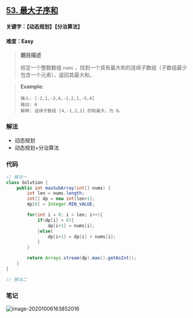 ## [53. 最大子序和](https://leetcode-cn.com/problems/maximum-subarray/)

#### 关键字：【动态规划】【分治算法】

#### 难度：Easy

> **题目描述**
>
> 给定一个整数数组 `nums` ，找到一个具有最大和的连续子数组（子数组最少包含一个元素），返回其最大和。

> 
>
> **Example:**
>
> ```
> 输入: [-2,1,-3,4,-1,2,1,-5,4]
> 输出: 6
> 解释: 连续子数组 [4,-1,2,1] 的和最大，为 6。
> ```


### 解法

- 动态规划
- 动态规划+分治算法

### 代码

```java
// 解法一
class Solution {
    public int maxSubArray(int[] nums) {
        int len = nums.length;
        int[] dp = new int[len+1];
        dp[0] = Integer.MIN_VALUE;

        for(int i = 0; i < len; i++){
            if(dp[i] < 0){
                dp[i+1] = nums[i];
            }else{
                dp[i+1] = dp[i] + nums[i];
            }
        }

        return Arrays.stream(dp).max().getAsInt();
    }
}
```

```java
// 解法二

```



### 笔记

![image-20201006163852016](https://i.loli.net/2020/10/06/rmMhuizSRnwVOBU.png)